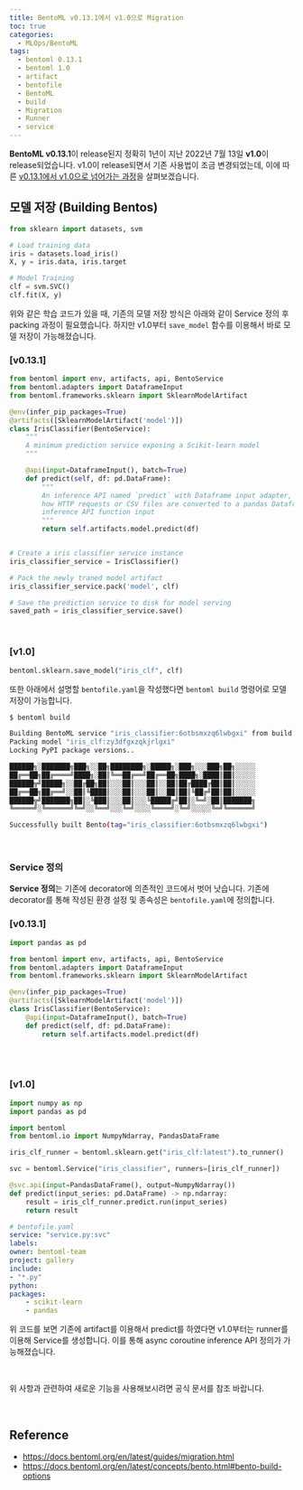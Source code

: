 ```yaml
---
title: BentoML v0.13.1에서 v1.0으로 Migration
toc: true
categories:
  - MLOps/BentoML
tags:
  - bentoml 0.13.1
  - bentoml 1.0
  - artifact
  - bentofile
  - BentoML
  - build
  - Migration
  - Runner
  - service
---
```


**BentoML v0.13.1**이 release된지 정확히 1년이 지난 2022년 7월 13일 **v1.0**이 release되었습니다. v1.0이 release되면서 기존 사용법이 조금 변경되었는데, 이에 따른 <u>v0.13.1에서 v1.0으로 넘어가는 과정</u>을 살펴보겠습니다.

## **모델 저장 (Building Bentos)**

```python
from sklearn import datasets, svm

# Load training data
iris = datasets.load_iris()
X, y = iris.data, iris.target

# Model Training
clf = svm.SVC()
clf.fit(X, y)
```

위와 같은 학습 코드가 있을 때, 기존의 모델 저장 방식은 아래와 같이 Service 정의 후 packing 과정이 필요했습니다. 하지만 v1.0부터 `save_model` 함수를 이용해서 바로 모델 저장이 가능해졌습니다.


### **[v0.13.1]**

```python
from bentoml import env, artifacts, api, BentoService
from bentoml.adapters import DataframeInput
from bentoml.frameworks.sklearn import SklearnModelArtifact

@env(infer_pip_packages=True)
@artifacts([SklearnModelArtifact('model')])
class IrisClassifier(BentoService):
    """
    A minimum prediction service exposing a Scikit-learn model
    """

    @api(input=DataframeInput(), batch=True)
    def predict(self, df: pd.DataFrame):
        """
        An inference API named `predict` with Dataframe input adapter, which codifies
        how HTTP requests or CSV files are converted to a pandas Dataframe object as the
        inference API function input
        """
        return self.artifacts.model.predict(df)


# Create a iris classifier service instance
iris_classifier_service = IrisClassifier()

# Pack the newly traned model artifact
iris_classifier_service.pack('model', clf)

# Save the prediction service to disk for model serving
saved_path = iris_classifier_service.save()
```

<br>

### **[v1.0]**

```python
bentoml.sklearn.save_model("iris_clf", clf)
```

또한 아래에서 설명할 `bentofile.yaml`을 작성했다면 `bentoml build` 명령어로 모델 저장이 가능합니다.

```bash
$ bentoml build

Building BentoML service "iris_classifier:6otbsmxzq6lwbgxi" from build context "/home/user/gallery/quickstart"
Packing model "iris_clf:zy3dfgxzqkjrlgxi"
Locking PyPI package versions..

██████╗░███████╗███╗░░██╗████████╗░█████╗░███╗░░░███╗██╗░░░░░
██╔══██╗██╔════╝████╗░██║╚══██╔══╝██╔══██╗████╗░████║██║░░░░░
██████╦╝█████╗░░██╔██╗██║░░░██║░░░██║░░██║██╔████╔██║██║░░░░░
██╔══██╗██╔══╝░░██║╚████║░░░██║░░░██║░░██║██║╚██╔╝██║██║░░░░░
██████╦╝███████╗██║░╚███║░░░██║░░░╚█████╔╝██║░╚═╝░██║███████╗
╚═════╝░╚══════╝╚═╝░░╚══╝░░░╚═╝░░░░╚════╝░╚═╝░░░░░╚═╝╚══════╝

Successfully built Bento(tag="iris_classifier:6otbsmxzq6lwbgxi")
```

<br>

### **Service 정의**

**Service 정의**는 기존에 decorator에 의존적인 코드에서 벗어 낫습니다. 기존에 decorator를 통해 작성된 환경 설정 및 종속성은 `bentofile.yaml`에 정의합니다.

### **[v0.13.1]**

```python
import pandas as pd

from bentoml import env, artifacts, api, BentoService
from bentoml.adapters import DataframeInput
from bentoml.frameworks.sklearn import SklearnModelArtifact

@env(infer_pip_packages=True)
@artifacts([SklearnModelArtifact('model')])
class IrisClassifier(BentoService):
    @api(input=DataframeInput(), batch=True)
    def predict(self, df: pd.DataFrame):
        return self.artifacts.model.predict(df)
```

<br> 

### **[v1.0]**

```python
import numpy as np
import pandas as pd

import bentoml
from bentoml.io import NumpyNdarray, PandasDataFrame

iris_clf_runner = bentoml.sklearn.get("iris_clf:latest").to_runner()

svc = bentoml.Service("iris_classifier", runners=[iris_clf_runner])

@svc.api(input=PandasDataFrame(), output=NumpyNdarray())
def predict(input_series: pd.DataFrame) -> np.ndarray:
    result = iris_clf_runner.predict.run(input_series)
    return result
```

```yaml
# bentofile.yaml
service: "service.py:svc"
labels:
owner: bentoml-team
project: gallery
include:
- "*.py"
python:
packages:
    - scikit-learn
    - pandas
```

위 코드를 보면 기존에 artifact를 이용해서 predict를 하였다면 v1.0부터는 runner를 이용해 Service를 생성합니다. 이를 통해 async coroutine inference API 정의가 가능해졌습니다.

<br>

위 사항과 관련하여 새로운 기능을 사용해보시려면 공식 문서를 참조 바랍니다.

<br>

## **Reference**

* <https://docs.bentoml.org/en/latest/guides/migration.html>
* <https://docs.bentoml.org/en/latest/concepts/bento.html#bento-build-options>
